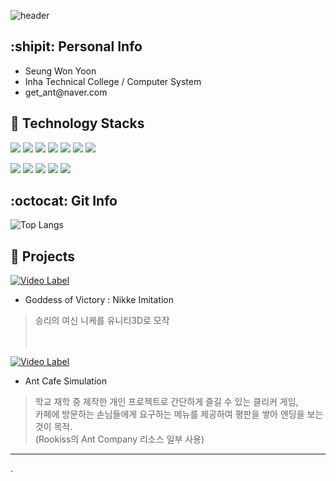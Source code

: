 ![header](https://capsule-render.vercel.app/api?type=waving&color=auto&height=300&section=header&text=Yoon's%20Github&fontSize=50&animation=fadeIn&fontColor=000000)

## :shipit: Personal Info
- Seung Won Yoon
- Inha Technical College / Computer System 
- get_ant@&#65279;naver.com<br>


## 🔨 Technology Stacks
<span><img src="https://img.shields.io/badge/C++-00599C?style=flat&logo=c%2B%2B&logoColor=white"/></span>
<span><img src="https://img.shields.io/badge/C%23-239120?style=flat&logo=Csharp&logoColor=white"/></span>
<span><img src="https://img.shields.io/badge/JavaScript-dbab09?style=flat&logo=javascript&logoColor=white"/></span>
<span><img src="https://img.shields.io/badge/HTML-e34f26?style=flat&logo=html5&logoColor=white"/></span>
<span><img src="https://img.shields.io/badge/SpringBoot-6DB33F?style=flat&logo=springboot&logoColor=white"/></span>
<span><img src="https://img.shields.io/badge/MySQL-4479A1?style=flat&logo=mysql&logoColor=white"/></span>
<span><img src="https://img.shields.io/badge/ThymeLeaf-005F0F?style=flat&logo=thymeleaf&logoColor=white"/></span>

<span><img src="https://img.shields.io/badge/Unity-FFFFFF?style=flat&logo=unity&logoColor=black"/></span>
<span><img src="https://img.shields.io/badge/VS-5C2D91?style=flat&logo=visualstudio&logoColor=white"/></span>
<span><img src="https://img.shields.io/badge/VSCode-007ACC?style=flat&logo=visualstudiocode&logoColor=white"/></span>
<span><img src="https://img.shields.io/badge/Eclipse-2C2255?style=flat&logo=eclipse&logoColor=white"/></span>
<span><img src="https://img.shields.io/badge/AndroidStudio-3DDC84?style=flat&logo=AndroidStudio&logoColor=white"/></span>
<br>


## :octocat: Git Info
<!--![Anurag's GitHub stats](https://github-readme-stats.vercel.app/api?username=pardax&show_icons=true&theme=radical&hide=stars)-->

![Top Langs](https://github-readme-stats-sand-six-91.vercel.app/api/top-langs/?username=pardax&layout=compact&theme=dracula)

## :potato: Projects
[![Video Label](http://img.youtube.com/vi/rTrZQxkkb_8/0.jpg)](https://youtu.be/rTrZQxkkb_8)
- Goddess of Victory : Nikke Imitation 
> 승리의 여신 니케를 유니티3D로 모작
<br/><br/><br/>

[![Video Label](http://img.youtube.com/vi/3ud0KBE_KaE/0.jpg)](https://youtu.be/3ud0KBE_KaE)
- Ant Cafe Simulation   
> 학교 재학 중 제작한 개인 프로젝트로 간단하게 즐길 수 있는 클리커 게임,<br>
> 카페에 방문하는 손님들에게 요구하는 메뉴를 제공하여 평판을 쌓아 엔딩을 보는것이 목적.<br>
> (Rookiss의 Ant Company 리소스 일부 사용)

***
.
 
